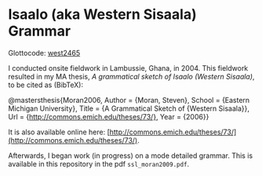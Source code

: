 # Isaalo (aka Western Sisaala) Grammar

Glottocode: [west2465](https://glottolog.org/resource/languoid/id/west2465)

I conducted onsite fieldwork in Lambussie, Ghana, in 2004. This fieldwork resulted in my MA thesis, *A grammatical sketch of Isaalo (Western Sisaala)*, to be cited as (BibTeX):

@mastersthesis{Moran2006,
	Author = {Moran, Steven},
	School = {Eastern Michigan University},
	Title = {A Grammatical Sketch of {Western Sisaala}},
	Url = {http://commons.emich.edu/theses/73/},
	Year = {2006}}

It is also available online here: [http://commons.emich.edu/theses/73/](http://commons.emich.edu/theses/73/).

Afterwards, I began work (in progress) on a mode detailed grammar. This is available in this repository in the pdf `ssl_moran2009.pdf`.


